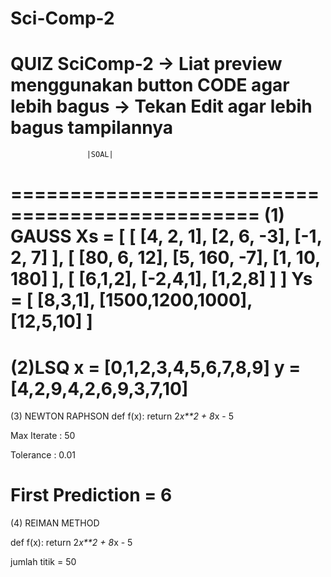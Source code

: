 # Sci-Comp-2
QUIZ SciComp-2
-> Liat preview menggunakan button CODE agar lebih bagus
-> Tekan Edit agar lebih bagus tampilannya
===============================================
                     |SOAL| 
===============================================
(1) GAUSS
Xs = [
    [
      [4, 2, 1],
      [2, 6, -3],
      [-1, 2, 7]
    ],
    [
        [80, 6, 12],
        [5, 160, -7],
	[1, 10, 180]
    ],
    [
	[6,1,2],
	[-2,4,1],
	[1,2,8]
    ]
]
Ys = [
    [8,3,1],
    [1500,1200,1000],
    [12,5,10]
]
===============================================
(2)LSQ
x = [0,1,2,3,4,5,6,7,8,9]
y = [4,2,9,4,2,6,9,3,7,10]
===============================================
(3) NEWTON RAPHSON
def f(x):
	return 2*x**2 + 8*x - 5


Max Iterate : 50

Tolerance : 0.01

First Prediction = 6
===============================================
(4) REIMAN METHOD

def f(x):
	return 2*x**2 + 8*x - 5

jumlah titik = 50

